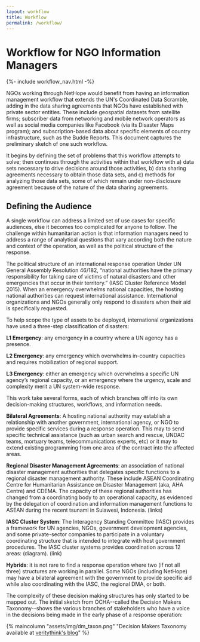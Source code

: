 ```yaml
---
layout: workflow
title: Workflow
permalink: /workflow/
---
```


# Workflow for NGO Information Managers
{%- include workflow_nav.html -%}

NGOs working through NetHope would benefit from having an information management workflow that extends the UN's Coordinated Data Scramble, adding in the data sharing agreements that NGOs have established with private sector entities. These include geospatial datasets from satellite firms; subscriber data from networking and mobile network operators as well as social media companies like Facebook (via its Disaster Maps program); and subscription-based data about specific elements of country infrastructure, such as the Budde Reports. This document captures the preliminary sketch of one such workflow.

It begins by defining the set of problems that this workflow attempts to solve; then continues through the activities within that workflow with a) data sets necessary to drive decisions around those activities, b) data sharing agreements necessary to obtain those data sets, and c) methods for analyzing those data sets, some of which remain under non-disclosure agreement because of the nature of the data sharing agreements.

## Defining the Audience

A single workflow can address a limited set of use cases for specific audiences, else it becomes too complicated for anyone to follow. The challenge within humanitarian action is that information managers need to address a range of analytical questions that vary according both the nature and context of the operation, as well as the political structure of the response.

The political structure of an international response operation
Under UN General Assembly Resolution 46/182, “national authorities have the primary responsibility for taking care of victims of natural disasters and other emergencies that occur in their territory.” (IASC Cluster Reference Model 2015). When an emergency overwhelms national capacities, the hosting national authorities can request international assistance. International organizations and NGOs generally only respond to disasters when their aid is specifically requested.

To help scope the type of assets to be deployed, international organizations have used a three-step classification of disasters:

**L1 Emergency**: any emergency in a country where a UN agency has a presence.

**L2 Emergency**: any emergency which overwhelms in-country capacities and requires mobilization of regional support.

**L3 Emergency**: either an emergency which overwhelms a specific UN agency’s regional capacity, or an emergency where the urgency, scale and complexity merit a UN system-wide response.

This work take several forms, each of which branches off into its own decision-making structures, workflows, and information needs.

**Bilateral Agreements**: A hosting national authority may establish a relationship with another government, international agency, or NGO to provide specific services during a response operation. This may to send specific technical assistance (such as urban search and rescue, UNDAC teams, mortuary teams, telecommunications experts, etc) or it may to extend existing programming from one area of the contract into the affected areas.

**Regional Disaster Management Agreements**: an association of national disaster management authorities that delegates specific functions to a regional disaster management authority. These include ASEAN Coordinating Centre for Humanitarian Assistance on Disaster Management (aka, AHA Centre) and CDEMA. The capacity of these regional authorities has changed from a coordinating body to an operational capacity, as evidenced by the delegation of coordination and information management functions to ASEAN during the recent tsunami in Sulawesi, Indonesia. (links)

**IASC Cluster System**: The Interagency Standing Committee (IASC) provides a framework for UN agencies, NGOs, government development agencies, and some private-sector companies to participate in a voluntary coordinating structure that is intended to integrate with host government procedures. The IASC cluster systems provides coordination across 12 areas: (diagram). (link)

**Hybrids**: it is not rare to find a response operation where two (if not all three) structures are working in parallel. Some NGOs (including NetHope) may have a bilateral agreement with the government to provide specific aid while also coordinating with the IASC, the regional DMA, or both.

The complexity of these decision making structures has only started to be mapped out. The initial sketch from OCHA--called the Decision Makers Taxonomy--shows the various branches of stakeholders who have a voice in the decisions being made in the early phase of a response operation:

{% maincolumn "assets/img/dm_taxon.png" "Decision Makers Taxonomy available at <a href='https://blog.veritythink.com/post/60157407408/these-are-the-humanitarian-decision-makers'>veritythink's blog</a>" %}
